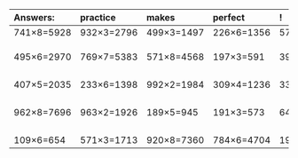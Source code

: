 | Answers: | practice | makes | perfect | ! |
| :--- | :--- | :--- | :--- | :--- |
| 741×8=5928 | 932×3=2796 | 499×3=1497 | 226×6=1356 | 576×7=4032 | 
|   |   |   |   |   | 
|   |   |   |   |   | 
|   |   |   |   |   | 
| 495×6=2970 | 769×7=5383 | 571×8=4568 | 197×3=591 | 395×2=790 | 
|   |   |   |   |   | 
|   |   |   |   |   | 
|   |   |   |   |   | 
|   |   |   |   |   | 
| 407×5=2035 | 233×6=1398 | 992×2=1984 | 309×4=1236 | 336×6=2016 | 
|   |   |   |   |   | 
|   |   |   |   |   | 
|   |   |   |   |   | 
|   |   |   |   |   | 
| 962×8=7696 | 963×2=1926 | 189×5=945 | 191×3=573 | 640×4=2560 | 
|   |   |   |   |   | 
|   |   |   |   |   | 
|   |   |   |   |   | 
|   |   |   |   |   | 
| 109×6=654 | 571×3=1713 | 920×8=7360 | 784×6=4704 | 190×9=1710 | 
